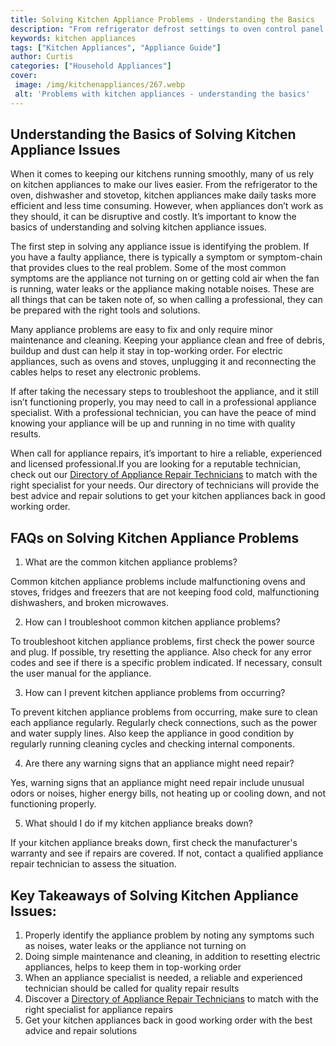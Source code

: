 ```yaml
---
title: Solving Kitchen Appliance Problems - Understanding the Basics
description: "From refrigerator defrost settings to oven control panel features this blog post breaks down the basics of troubleshooting common kitchen appliance problems to help you stay on top of your home cooking game"
keywords: kitchen appliances
tags: ["Kitchen Appliances", "Appliance Guide"]
author: Curtis
categories: ["Household Appliances"]
cover: 
 image: /img/kitchenappliances/267.webp
 alt: 'Problems with kitchen appliances - understanding the basics'
---
```

## Understanding the Basics of Solving Kitchen Appliance Issues

When it comes to keeping our kitchens running smoothly, many of us rely on kitchen appliances to make our lives easier. From the refrigerator to the oven, dishwasher and stovetop, kitchen appliances make daily tasks more efficient and less time consuming. However, when appliances don’t work as they should, it can be disruptive and costly. It’s important to know the basics of understanding and solving kitchen appliance issues.

The first step in solving any appliance issue is identifying the problem. If you have a faulty appliance, there is typically a symptom or symptom-chain that provides clues to the real problem. Some of the most common symptoms are the appliance not turning on or getting cold air when the fan is running, water leaks or the appliance making notable noises. These are all things that can be taken note of, so when calling a professional, they can be prepared with the right tools and solutions.

Many appliance problems are easy to fix and only require minor maintenance and cleaning. Keeping your appliance clean and free of debris, buildup and dust can help it stay in top-working order. For electric appliances, such as ovens and stoves, unplugging it and reconnecting the cables helps to reset any electronic problems.

If after taking the necessary steps to troubleshoot the appliance, and it still isn’t functioning properly, you may need to call in a professional appliance specialist. With a professional technician, you can have the peace of mind knowing your appliance will be up and running in no time with quality results.

When call for appliance repairs, it’s important to hire a reliable, experienced and licensed professional.If you are looking for a reputable technician, check out our [Directory of Appliance Repair Technicians](./pages/appliance-repair-technicians) to match with the right specialist for your needs. Our directory of technicians will provide the best advice and repair solutions to get your kitchen appliances back in good working order.

## FAQs on Solving Kitchen Appliance Problems

1. What are the common kitchen appliance problems?

Common kitchen appliance problems include malfunctioning ovens and stoves, fridges and freezers that are not keeping food cold, malfunctioning dishwashers, and broken microwaves. 

2. How can I troubleshoot common kitchen appliance problems?

To troubleshoot kitchen appliance problems, first check the power source and plug. If possible, try resetting the appliance. Also check for any error codes and see if there is a specific problem indicated. If necessary, consult the user manual for the appliance. 

3. How can I prevent kitchen appliance problems from occurring?

To prevent kitchen appliance problems from occurring, make sure to clean each appliance regularly. Regularly check connections, such as the power and water supply lines. Also keep the appliance in good condition by regularly running cleaning cycles and checking internal components.

4. Are there any warning signs that an appliance might need repair?

Yes, warning signs that an appliance might need repair include unusual odors or noises, higher energy bills, not heating up or cooling down, and not functioning properly.

5. What should I do if my kitchen appliance breaks down?

If your kitchen appliance breaks down, first check the manufacturer's warranty and see if repairs are covered. If not, contact a qualified appliance repair technician to assess the situation.

## Key Takeaways of Solving Kitchen Appliance Issues: 
1. Properly identify the appliance problem by noting any symptoms such as noises, water leaks or the appliance not turning on
2. Doing simple maintenance and cleaning, in addition to resetting electric appliances, helps to keep them in top-working order
3. When an appliance specialist is needed, a reliable and experienced technician should be called for quality repair results
4. Discover a [Directory of Appliance Repair Technicians](./pages/appliance-repair-technicians) to match with the right specialist for appliance repairs
5. Get your kitchen appliances back in good working order with the best advice and repair solutions
